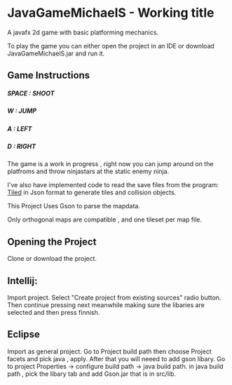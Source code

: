 # JavaGameMichaelS - Working title

A javafx 2d game with basic platforming mechanics.

To play the game you can either open the project in an IDE or download JavaGameMichaelS.jar and run it.

## **Game Instructions**

##### **SPACE : SHOOT**

##### **W :   JUMP**

##### **A :   LEFT**

##### **D :   RIGHT**

The game is a work in progress , right now you can jump around on the platfroms and throw ninjastars at the static enemy ninja.

I've also have implemented code to read the save files from the program:  
[Tiled](http://www.mapeditor.org/ "Tiled Map Editor")
in Json format to generate tiles and collision objects.

This Project Uses Gson to parse the mapdata.

Only orthogonal maps are compatible , and one tileset per map file.

## **Opening the Project**

Clone or download the project.

## Intellij:
Import project.
Select "Create project from existing sources" radio button.
Then continue pressing next meanwhile making sure the libaries are selected and then press finnish.

## Eclipse
Import as general project.
Go to Project build path then choose Project facets and pick java , apply.
After that you will neeed to add gson libary.
Go to project Properties -> configure build path -> java build path.
in java build path , pick the libary tab and add Gson.jar that is in src/lib.


